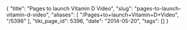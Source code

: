 {
    "title": "Pages to launch Vitamin D Video",
    "slug": "pages-to-launch-vitamin-d-video",
    "aliases": [
        "/Pages+to+launch+Vitamin+D+Video",
        "/5396"
    ],
    "tiki_page_id": 5396,
    "date": "2014-05-20",
    "tags": []
}